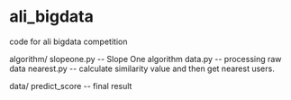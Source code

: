ali_bigdata
===========

code for ali bigdata competition

algorithm/
  slopeone.py  -- Slope One algorithm
  data.py          -- processing raw data
  nearest.py     -- calculate similarity value and then get nearest users.

data/
  predict_score -- final result
